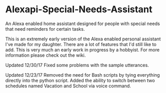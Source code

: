 # Alexapi-Special-Needs-Assistant
An Alexa enabled home assistant designed for people with special needs that need reminders for certain tasks.

This is an extremely early version of the Alexa enabled personal assistant I've made for my daughter.  There are a lot of
features that I'd still like to add.  This is very much an early work in progress by a hobbyist.  For more information please check out the wiki.

Updated 12/30/17
Fixed some problems with the sample utterances.

Updated 12/23/17
Removed the need for Bash scripts by tying everything directly into the python script.
Added the ability to switch between two schedules named Vacation and School via voice command.

